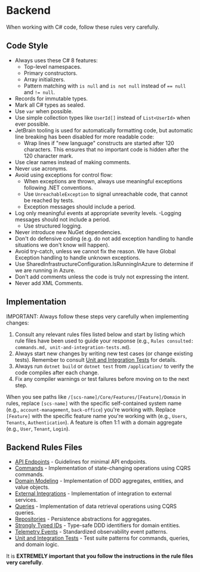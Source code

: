 # Backend

When working with C# code, follow these rules very carefully.

## Code Style

- Always uses these C# 8 features:
  - Top-level namespaces. 
  - Primary constructors.
  - Array initializers.
  - Pattern matching with `is null` and `is not null` instead of `== null` and `!= null`.
- Records for immutable types.
- Mark all C# types as sealed.
- Use `var` when possible.
- Use simple collection types like `UserId[]` instead of `List<UserId>` when ever possible.
- JetBrain tooling is used for automatically formatting code, but automatic line breaking has been disabled for more readable code:
  - Wrap lines if "new language" constructs are started after 120 characters. This ensures that no important code is hidden after the 120 character mark.
- Use clear names instead of making comments.
- Never use acronyms.
- Avoid using exceptions for control flow:
  - When exceptions are thrown, always use meaningful exceptions following .NET conventions.
  - Use `UnreachableException` to signal unreachable code, that cannot be reached by tests.
  - Exception messages should include a period.
- Log only meaningful events at appropriate severity levels.
  -Logging messages should not include a period.
  - Use structured logging.
- Never introduce new NuGet dependencies.
- Don't do defensive coding (e.g. do not add exception handling to handle situations we don't know will happen).
- Avoid try-catch, unless we cannot fix the reason. We have Global Exception handling to handle unknown exceptions.
- Use SharedInfrastructureConfiguration.IsRunningInAzure to determine if we are running in Azure.
- Don't add comments unless the code is truly not expressing the intent.
- Never add XML Comments.

## Implementation

IMPORTANT: Always follow these steps very carefully when implementing changes:

1. Consult any relevant rules files listed below and start by listing which rule files have been used to guide your response (e.g., `Rules consulted: commands.md, unit-and-integration-tests.md`).
2. Always start new changes by writing new test cases (or change existing tests). Remember to consult [Unit and Integration Tests](./unit-and-integration-tests.md) for details.
3. Always run `dotnet build` or `dotnet test` from `/application/` to verify the code compiles after each change.
4. Fix any compiler warnings or test failures before moving on to the next step.

When you see paths like `/[scs-name]/Core/Features/[Feature]/Domain` in rules, replace `[scs-name]` with the specific self-contained system name (e.g., `account-management`, `back-office`) you're working with. Replace `[Feature]` with the specific feature name you're working with (e.g., `Users`, `Tenants`, `Authentication`). A feature is often 1:1 with a domain aggregate (e.g., `User`, `Tenant`, `Login`).

## Backend Rules Files

- [API Endpoints](./api-endpoints.md) - Guidelines for minimal API endpoints.  
- [Commands](./commands.md) - Implementation of state-changing operations using CQRS commands.
- [Domain Modeling](./domain-modeling.md) - Implementation of DDD aggregates, entities, and value objects.
- [External Integrations](./external-integrations.md) - Implementation of integration to external services.
- [Queries](./queries.md) - Implementation of data retrieval operations using CQRS queries.
- [Repositories](./repositories.md) - Persistence abstractions for aggregates.
- [Strongly Typed IDs](./strongly-typed-ids.md) - Type-safe DDD identifiers for domain entities.
- [Telemetry Events](./telemetry-events.md) - Standardized observability event patterns.
- [Unit and Integration Tests](./unit-and-integration-tests.md) - Test suite patterns for commands, queries, and domain logic.

It is **EXTREMELY important that you follow the instructions in the rule files very carefully**.
